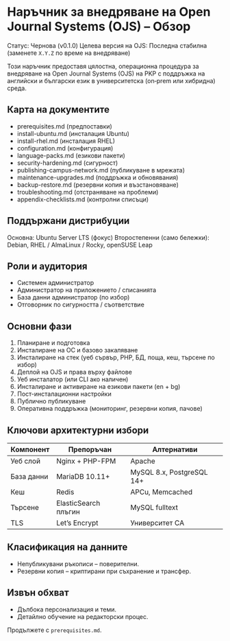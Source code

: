# Наръчник за внедряване на Open Journal Systems (OJS) – Обзор

Статус: Чернова (v0.1.0)
Целева версия на OJS: Последна стабилна (заменете `X.Y.Z` по време на внедряване)

Този наръчник предоставя цялостна, операционна процедура за внедряване на Open Journal Systems (OJS) на PKP с поддръжка на английски и български език в университетска (on‑prem или хибридна) среда.

## Карта на документите
- prerequisites.md (предпоставки)
- install-ubuntu.md (инсталация Ubuntu)
- install-rhel.md (инсталация RHEL)
- configuration.md (конфигурация)
- language-packs.md (езикови пакети)
- security-hardening.md (сигурност)
- publishing-campus-network.md (публикуване в мрежата)
- maintenance-upgrades.md (поддръжка и обновявания)
- backup-restore.md (резервни копия и възстановяване)
- troubleshooting.md (отстраняване на проблеми)
- appendix-checklists.md (контролни списъци)

## Поддържани дистрибуции
Основна: Ubuntu Server LTS (фокус)
Второстепенни (само бележки): Debian, RHEL / AlmaLinux / Rocky, openSUSE Leap

## Роли и аудитория
- Системен администратор
- Администратор на приложението / списанията
- База данни администратор (по избор)
- Отговорник по сигурността / съответствие

## Основни фази
1. Планиране и подготовка
2. Инсталиране на ОС и базово закаляване
3. Инсталиране на стек (уеб сървър, PHP, БД, поща, кеш, търсене по избор)
4. Деплой на OJS и права върху файлове
5. Уеб инсталатор (или CLI ако наличен)
6. Инсталиране и активиране на езикови пакети (en + bg)
7. Пост-инсталационни настройки
8. Публично публикуване
9. Оперативна поддръжка (мониторинг, резервни копия, пачове)

## Ключови архитектурни избори
| Компонент | Препоръчан | Алтернативи |
|-----------|-----------|-------------|
| Уеб слой | Nginx + PHP-FPM | Apache |
| База данни | MariaDB 10.11+ | MySQL 8.x, PostgreSQL 14+ |
| Кеш | Redis | APCu, Memcached |
| Търсене | ElasticSearch плъгин | MySQL fulltext |
| TLS | Let’s Encrypt | Университет CA |

## Класификация на данните
- Непубликувани ръкописи – поверителни.
- Резервни копия – криптирани при съхранение и трансфер.

## Извън обхват
- Дълбока персонализация и теми.
- Детайлно обучение на редакторски процес.

Продължете с `prerequisites.md`.
